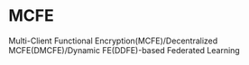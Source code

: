 # MCFE
Multi-Client Functional Encryption(MCFE)/Decentralized MCFE(DMCFE)/Dynamic FE(DDFE)-based Federated Learning
